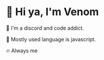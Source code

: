 # 👋 Hi ya, I'm Venom
🤤 I'm a discord and code addict.

💪 Mostly used language is javascript.

🔥 Always me
